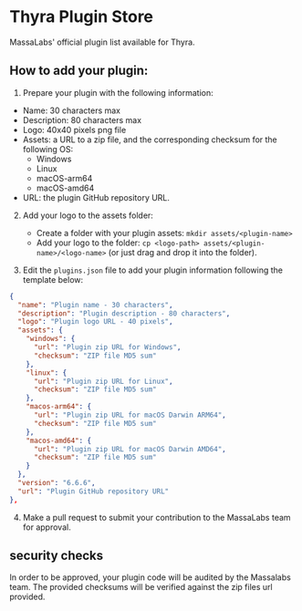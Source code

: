 # Thyra Plugin Store

MassaLabs' official plugin list available for Thyra.

## How to add your plugin:

1. Prepare your plugin with the following information:

- Name: 30 characters max
- Description: 80 characters max
- Logo: 40x40 pixels png file
- Assets: a URL to a zip file, and the corresponding checksum for the following OS:
  - Windows
  - Linux
  - macOS-arm64
  - macOS-amd64
- URL: the plugin GitHub repository URL.

2. Add your logo to the assets folder:

   - Create a folder with your plugin assets: `mkdir assets/<plugin-name>`
   - Add your logo to the folder: `cp <logo-path> assets/<plugin-name>/<logo-name>` (or just drag and drop it into the folder).

3. Edit the `plugins.json` file to add your plugin information following the template below:

```json
{
  "name": "Plugin name - 30 characters",
  "description": "Plugin description - 80 characters",
  "logo": "Plugin logo URL - 40 pixels",
  "assets": {
    "windows": {
      "url": "Plugin zip URL for Windows",
      "checksum": "ZIP file MD5 sum"
    },
    "linux": {
      "url": "Plugin zip URL for Linux",
      "checksum": "ZIP file MD5 sum"
    },
    "macos-arm64": {
      "url": "Plugin zip URL for macOS Darwin ARM64",
      "checksum": "ZIP file MD5 sum"
    },
    "macos-amd64": {
      "url": "Plugin zip URL for macOS Darwin AMD64",
      "checksum": "ZIP file MD5 sum"
    }
  },
  "version": "6.6.6",
  "url": "Plugin GitHub repository URL"
},

```

4. Make a pull request to submit your contribution to the MassaLabs team for approval.

## security checks

In order to be approved, your plugin code will be audited by the Massalabs team.
The provided checksums will be verified against the zip files url provided.
